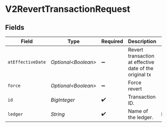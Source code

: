 # V2RevertTransactionRequest


## Fields

| Field                                                   | Type                                                    | Required                                                | Description                                             | Example                                                 |
| ------------------------------------------------------- | ------------------------------------------------------- | ------------------------------------------------------- | ------------------------------------------------------- | ------------------------------------------------------- |
| `atEffectiveDate`                                       | *Optional\<Boolean>*                                    | :heavy_minus_sign:                                      | Revert transaction at effective date of the original tx |                                                         |
| `force`                                                 | *Optional\<Boolean>*                                    | :heavy_minus_sign:                                      | Force revert                                            |                                                         |
| `id`                                                    | *BigInteger*                                            | :heavy_check_mark:                                      | Transaction ID.                                         | 1234                                                    |
| `ledger`                                                | *String*                                                | :heavy_check_mark:                                      | Name of the ledger.                                     | ledger001                                               |